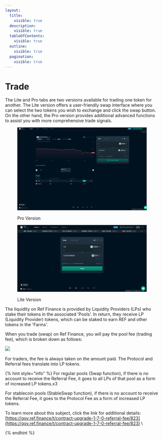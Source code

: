 ```yaml
---
layout:
  title:
    visible: true
  description:
    visible: true
  tableOfContents:
    visible: true
  outline:
    visible: true
  pagination:
    visible: true
---
```


# Trade

The Lite and Pro tabs are two versions available for trading one token for another. The Lite version offers a user-friendly swap interface where you can select the two tokens you wish to exchange and click the swap button. On the other hand, the Pro version provides additional advanced functions to assist you with more comprehensive trade signals.

<figure><img src="../../.gitbook/assets/image (17).png" alt=""><figcaption><p>Pro Version</p></figcaption></figure>

<figure><img src="../../.gitbook/assets/Screenshot 2023-05-25 at 22.08.59 (2).png" alt=""><figcaption><p>Lite Version</p></figcaption></figure>

The liquidity on Ref Finance is provided by Liquidity Providers (LPs) who stake their tokens in the associated 'Pools'. In return, they receive LP (Liquidity Provider) tokens, which can be staked to earn REF and other tokens in the 'Farms'.&#x20;

When you trade (swap) on Ref Finance, you will pay the pool fee (trading fee), which is broken down as follows:

![](<../../.gitbook/assets/Mind Map(3).jpg>)

For traders, the fee is always taken on the amount paid. The Protocol and Referral fees translate into LP tokens.

{% hint style="info" %}
For regular pools (Swap function), if there is no account to receive the Referral Fee, it goes to all LPs of that pool as a form of increased LP tokens.x3

For stablecoin pools (StableSwap function), if there is no account to receive the Referral Fee, it goes to the Protocol Fee as a form of increased LP tokens.

To learn more about this subject, click the link for additional details: [https://gov.ref.finance/t/contract-upgrade-1-7-0-referral-fee/823](https://gov.ref.finance/t/contract-upgrade-1-7-0-referral-fee/823) \

{% endhint %}

